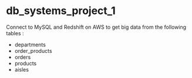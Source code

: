 # db_systems_project_1

Connect to MySQL and Redshift on AWS to get big data from the following tables : 
  - departments
  - order_products
  - orders
  - products
  - aisles
